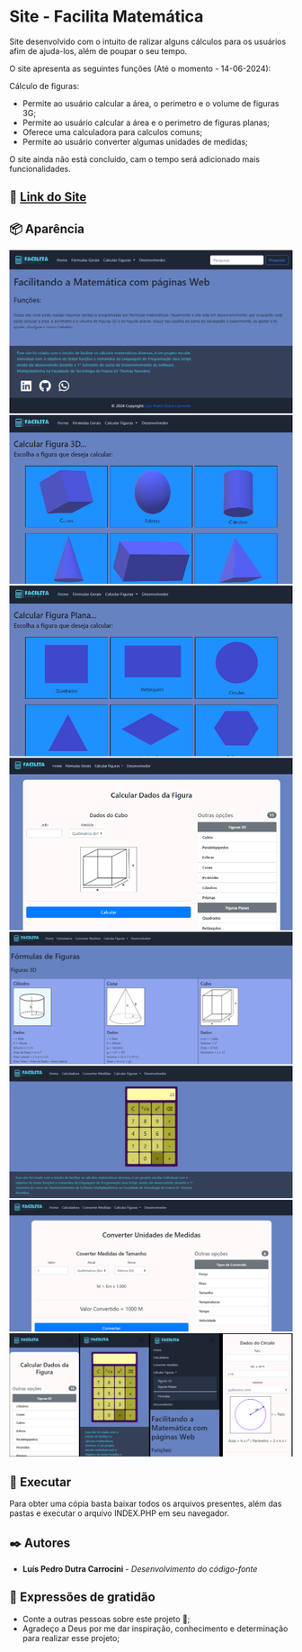 # Site - Facilita Matemática

Site desenvolvido com o intuito de ralizar alguns cálculos para os usuários afim de ajuda-los, além de poupar o seu tempo.

O site apresenta as seguintes funções (Até o momento - 14-06-2024):

Cálculo de figuras:
* Permite ao usuário calcular a área, o perimetro e o volume de figuras 3G;
* Permite ao usuário calcular a área e o perimetro de figuras planas;
* Oferece uma calculadora para calculos comuns;
* Permite ao usuário converter algumas unidades de medidas;

O site ainda não está concluido, cam o tempo será adicionado mais funcionalidades.

## 🚀 [Link do Site](https://luis-pedro-dutra-carrocini.github.io/Facilita-Matematica/)


## 📦 Aparência

<img src="/prints/print1.png">
<img src="/prints/print2.png">
<img src="/prints/print3.png">
<img src="/prints/print4.png">
<img src="/prints/print5.png">
<img src="/prints/print6.png">
<img src="/prints/print7.png">
<img src="/prints/print8.png">

## 🚀 Executar

Para obter uma cópia basta baixar todos os arquivos presentes, além das pastas e executar o arquivo INDEX.PHP em seu navegador.

## ✒️ Autores

* **Luís Pedro Dutra Carrocini** - *Desenvolvimento do código-fonte*


## 🎁 Expressões de gratidão

* Conte a outras pessoas sobre este projeto 📢;
* Agradeço a Deus por me dar inspiração, conhecimento e determinação para realizar esse projeto;
